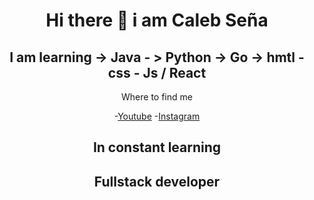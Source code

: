 <div align = "center" > 

<h1 aling = "center" >  Hi there 👋 i am Caleb Seña</h1>
<!--
**Calebsenm/Calebsenm** is a ✨ _special_ ✨ repository because its `README.md` (this file) appears on your GitHub profile.-->



 
<h2> I am learning  -> Java  - > Python ->  Go    ->  hmtl - css - Js / React        </h2>
 
Where to find me
 
-[Youtube](https://www.youtube.com/@techcsm865/videos)
-[Instagram](https://www.instagram.com/calebsenm/)

<p align="center">
  <h2> 
      In constant learning
  </h2>  
</p>

<h2> Fullstack developer </h2>
</div>
